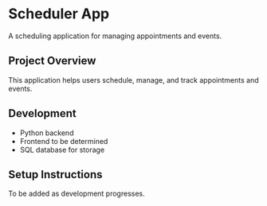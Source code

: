 # Scheduler App

A scheduling application for managing appointments and events.

## Project Overview
This application helps users schedule, manage, and track appointments and events.

## Development
- Python backend
- Frontend to be determined
- SQL database for storage

## Setup Instructions
To be added as development progresses. 